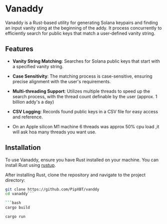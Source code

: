 # Vanaddy

Vanaddy is a Rust-based utility for generating Solana keypairs and finding an input vanity sting at the beginning of the addy.
It process concurrently to efficiently search for public keys that match a user-defined vanity string.

## Features

- **Vanity String Matching**: Searches for Solana public keys that start with a specified vanity string.
- **Case Sensitivity**: The matching process is case-sensitive, ensuring precise alignment with the user's requirements.
- **Multi-threading Support**: Utilizes multiple threads to speed up the search process, with the thread count definable by the user (approx. 1 billion addy's a day)
- **CSV Logging**: Records found public keys in a CSV file for easy access and reference.

- On an Apple silicon M1 machine 6 threads was approx 50% cpu load ,it will ask hoa many threads you want use.

## Installation

To use Vanaddy, ensure you have Rust installed on your machine. You can install Rust using [rustup](https://rustup.rs/).

After installing Rust, clone the repository and navigate to the project directory:

```bash
git clone https://github.com/PipXBT/vanddy
cd vanaddy```

```bash
cargo build
```

```bash
cargo run
``` 
